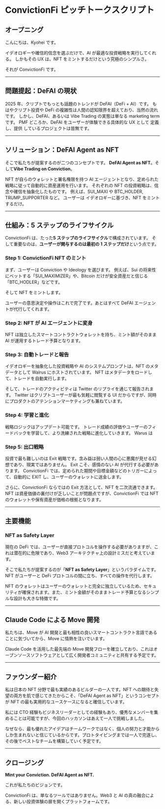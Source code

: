 # ConvictionFi ピッチトークスクリプト

## オープニング

こんにちは、Kyohei です。

イデオロギーや確信的信念を選ぶだけで、AI が最適な投資戦略を実行してくれる。
しかもその UX は、NFT をミントするだけという究極のシンプルさ。

それが ConvictionFi です。

---

## 問題提起：DeFAI の現状

2025 年、クリプトでもっとも話題のトレンドが DeFAI（DeFi + AI）です。
もはやクリプト投資や DeFi の複雑性は人間の認知限界を超えており、当然の流れです。
しかし、DeFAI、あるいは Vibe Trading の実態は単なる marketing term です。
PMF どころか、DeFAI をユーザーが体験できる具体的な UX として 定義し、提供 しているプロジェクトは皆無です。

---

## ソリューション：DeFAI Agent as NFT

そこで私たちが提案するのが二つのコンセプトです。
**DeFAI Agent as NFT**。そして**Vibe Trading on Conviction**。

NFT が自らのウォレットと署名権限を持つ AI エージェントとなり、定められた戦略に従って自動的に資産運用を行います。
それぞれの NFT の投資戦略は、信念や確信を抽象化したものです。
例えば、SUI_MAXI や BTC_HOLDER, TRUMP_SUPPORTER など。
ユーザーは イデオロギーに基づき、NFT をミントするだけ。

---

## 仕組み：5 ステップのライフサイクル

ConvictionFi は、たった**5 ステップのライフサイクル**で構成されています。
そして重要なのは、**ユーザーが関与するのは最初の 1 ステップだけ**という点です。

### Step 1: ConvictionFi NFT のミント

まず、ユーザーは Conviction や Ideology を選びます。
例えば、Sui の将来性にベットする「SUI_MAXIMIZER」や、Bitcoin だけが安全資産だと信じる「BTC_HODLER」などです。

そして NFT をミントします。

ユーザーの意思決定や操作はこれで完了です。あとはすべて DeFAI エージェントが代行してくれます。

### Step 2: NFT が AI エージェントに変身

NFT は独立したスマートコントラクトウォレットを持ち、ミント額がそのまま AI が運用するトレード予算となります。

### Step 3: 自動トレードと報告

イデオロギーを抽象化した投資戦略や AI のシステムプロンプトは、NFT のメタデータとして Walrus にホストされています。
NFT はメタデータをロードして、トレードを自動実行します。

そして、トレードのアクティビティは Twitter のリプライを通じて報告されます。
Twitter はクリプトユーザーが最も気軽に閲覧する UI だからですが、同時にプロダクトのアテンションマーケティングも兼ねています。

### Step 4: 学習と進化

戦略ロジックはアップデート可能です。
トレード成績の評価やユーザーのフィードバックを学習して、より洗練された戦略に進化していきます。
Warus は

### Step 5: 出口戦略

投資で最も難しいのは Exit 戦略です。含み益は弱い人間の心に悪魔が見せる幻想であり、現実ではありません。
Exit こそ、感情のない AI が代行する必要があります。
ConvictionFi では、定められた期間や目標金額などのトリガーによって、自動的に EXIT し、ユーザーのウォレットに送金します。

さらに、ConvictionFi ならではの Exit 方法として、NFT を二次流通できます。
NFT は資産価値の裏付けが乏しいことが問題点ですが、ConvictionFi では NFT のウォレットや保有資産が価格の根拠となります。

---

## 主要機能

### NFT as Safety Layer

現在の DeFi では、ユーザーが直接プロトコルを操作する必要がありますが、これは潜在的に危険であり、Web3 アーキテクチャ上の設計ミスだと考えています。

そこで私たちが提案するのが「**NFT as Safety Layer**」というパラダイムです。NFT がユーザーと DeFi プロトコルの間に立ち、すべての操作を代行します。

NFT のウォレットはユーザーのウォレットと完全に独立しているため、セキュリティが確保されます。また、ミント金額がそのままトレード予算となるシンプルな設計も大きな特徴です。

---

## Claude Code による Move 開発

私たちは、Move が AI 開発と最も相性の良いスマートコントラクト言語であることに気づいてから、Move に情熱を注いでいます。

Claude Code を活用した最先端の Move 開発フローを確立しており、これはオープンソースソフトウェアとして広く開発者コミュニティと共有する予定です。

---

## ファウンダー紹介

私は日本の NFT 分野で最も実績のあるビルダーの一人です。NFT への期待と失望の両方を肌で感じてきたからこそ、「DeFAI Agent as NFT」というコンセプトが NFT の最も実用的なユースケースになると確信しています。

私には CTO 経験もビジネスリーダーとしての経験もあり、優秀なメンバーを集めることは可能ですが、今回のハッカソンはあえて一人で挑戦しました。

なぜなら、最も優れたアイデアはチームワークではなく、個人の努力と才能からしか生まれないと信じているからです。プロトタイピングまでは一人で完遂し、その後でベストなチームを構築していく予定です。

---

## クロージング

**Mint your Conviction. DeFAI Agent as NFT.**

これが私たちのビジョンです。

ConvictionFi は、単なるツールではありません。Web3 と AI の真の融合による、新しい投資体験の扉を開くプラットフォームです。
